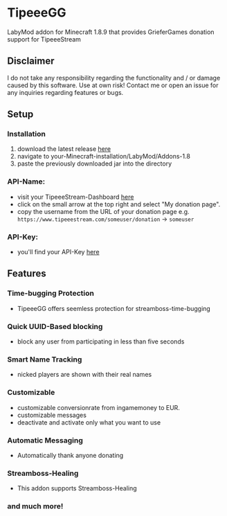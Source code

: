 # TipeeeGG
LabyMod addon for Minecraft 1.8.9 that provides GrieferGames donation support for TipeeeStream

## Disclaimer
I do not take any responsibility regarding the functionality and / or damage caused by this software. Use at own risk!
Contact me or open an issue for any inquiries regarding features or bugs.

## Setup
### Installation
1. download the latest release [here](https://github.com/Pleezon/TipeeeGG/releases)
2. navigate to your-Minecraft-installation/LabyMod/Addons-1.8
3. paste the previously downloaded jar into the directory

### API-Name:
- visit your TipeeeStream-Dashboard [here](https://www.tipeeestream.com/dashboard/)
- click on the small arrow at the top right and select "My donation page".
- copy the username from the URL of your donation page e.g. `https://www.tipeeestream.com/someuser/donation` -> `someuser`
### API-Key:
- you'll find your API-Key [here](https://www.tipeeestream.com/dashboard/api-key)

## Features
### Time-bugging Protection
- TipeeeGG offers seemless protection for streamboss-time-bugging
### Quick UUID-Based blocking
- block any user from participating in less than five seconds
### Smart Name Tracking
- nicked players are shown with their real names
### Customizable
- customizable conversionrate from ingamemoney to EUR.
- customizable messages
- deactivate and activate only what you want to use
### Automatic Messaging
- Automatically thank anyone donating
### Streamboss-Healing
- This addon supports Streamboss-Healing
### and much more!
